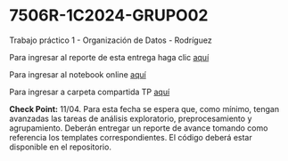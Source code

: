 # 7506R-1C2024-GRUPO02

Trabajo práctico 1 - Organización de Datos - Rodríguez

Para ingresar al reporte de esta entrega haga clic [aquí](https://docs.google.com/document/d/1e9w_to7EqSlRpZaHgmcXqP4DBqneL0ohNqwbU-V3obU/edit)

Para ingresar al notebook online [aquí](https://colab.research.google.com/drive/1wUEXoT6yj33t3FibIbPOZcJYHCRRofV_#scrollTo=utXhyxopnF6k)

Para ingresar a carpeta compartida TP [aquí](https://drive.google.com/drive/u/0/folders/1m4c5cizIzkfp0Puo_tMrgzsoEWGIYzJ7)

**Check Point:** 11/04. Para esta fecha se espera que, como mínimo, tengan avanzadas las tareas de análisis exploratorio, preprocesamiento y agrupamiento. Deberán entregar un reporte de avance tomando como referencia los templates correspondientes. El código deberá estar disponible en el repositorio.


